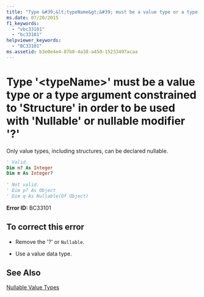```yaml
---
title: "Type &#39;&lt;typeName&gt;&#39; must be a value type or a type argument constrained to &#39;Structure&#39; in order to be used with &#39;Nullable&#39; or nullable modifier &#39;?&#39;"
ms.date: 07/20/2015
f1_keywords: 
  - "vbc33101"
  - "bc33101"
helpviewer_keywords: 
  - "BC33101"
ms.assetid: b3e0e4e4-87b8-4a38-a450-15233497acaa
---
```

# Type &#39;&lt;typeName&gt;&#39; must be a value type or a type argument constrained to &#39;Structure&#39; in order to be used with &#39;Nullable&#39; or nullable modifier &#39;?&#39;
Only value types, including structures, can be declared nullable.  
  
```vb  
' Valid.  
Dim n? As Integer  
Dim m As Integer?  
  
' Not valid.  
' Dim p? As Object  
' Dim q As Nullable(Of Object)  
```  
  
 **Error ID:** BC33101  
  
## To correct this error  
  
- Remove the '?' or `Nullable`.  
  
- Use a value data type.  
  
## See Also  
 [Nullable Value Types](../../visual-basic/programming-guide/language-features/data-types/nullable-value-types.md)
